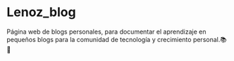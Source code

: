# Lenoz_blog

Página web de blogs personales, para documentar el aprendizaje en pequeños blogs para la comunidad de tecnología y crecimiento personal.📚🥇
